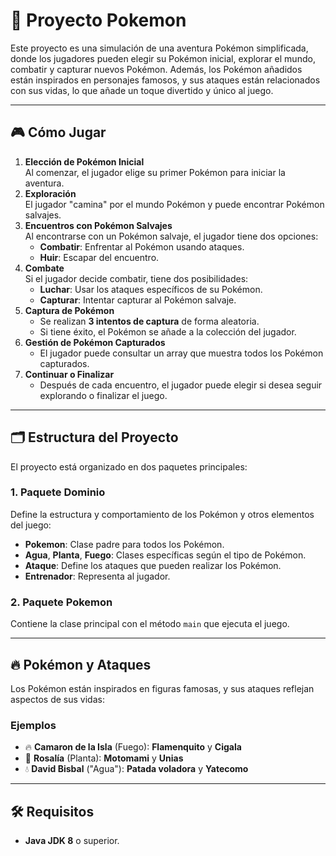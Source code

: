# 🐾 Proyecto Pokemon

Este proyecto es una simulación de una aventura Pokémon simplificada, donde los jugadores pueden elegir su Pokémon inicial, explorar el mundo, combatir y capturar nuevos Pokémon. Además, los Pokémon añadidos están inspirados en personajes famosos, y sus ataques están relacionados con sus vidas, lo que añade un toque divertido y único al juego.

---

## 🎮 Cómo Jugar
1. **Elección de Pokémon Inicial**  
   Al comenzar, el jugador elige su primer Pokémon para iniciar la aventura.
2. **Exploración**  
   El jugador "camina" por el mundo Pokémon y puede encontrar Pokémon salvajes.
3. **Encuentros con Pokémon Salvajes**  
   Al encontrarse con un Pokémon salvaje, el jugador tiene dos opciones:  
   - **Combatir**: Enfrentar al Pokémon usando ataques.  
   - **Huir**: Escapar del encuentro.
4. **Combate**  
   Si el jugador decide combatir, tiene dos posibilidades:  
   - **Luchar**: Usar los ataques específicos de su Pokémon.  
   - **Capturar**: Intentar capturar al Pokémon salvaje.
5. **Captura de Pokémon**  
   - Se realizan **3 intentos de captura** de forma aleatoria.  
   - Si tiene éxito, el Pokémon se añade a la colección del jugador.  
6. **Gestión de Pokémon Capturados**  
   - El jugador puede consultar un array que muestra todos los Pokémon capturados.
7. **Continuar o Finalizar**  
   - Después de cada encuentro, el jugador puede elegir si desea seguir explorando o finalizar el juego.

---

## 🗂️ Estructura del Proyecto
El proyecto está organizado en dos paquetes principales:

### **1. Paquete Dominio**
Define la estructura y comportamiento de los Pokémon y otros elementos del juego:
- **Pokemon**: Clase padre para todos los Pokémon.
- **Agua**, **Planta**, **Fuego**: Clases específicas según el tipo de Pokémon.
- **Ataque**: Define los ataques que pueden realizar los Pokémon.
- **Entrenador**: Representa al jugador.

### **2. Paquete Pokemon**
Contiene la clase principal con el método `main` que ejecuta el juego.

---

## 🔥 Pokémon y Ataques
Los Pokémon están inspirados en figuras famosas, y sus ataques reflejan aspectos de sus vidas:

### **Ejemplos**
- 🔥 **Camaron de la Isla** (Fuego): **Flamenquito** y **Cigala**
- 🌱 **Rosalía** (Planta): **Motomami** y **Unias**
- 💧 **David Bisbal** ("Agua"): **Patada voladora** y **Yatecomo**

---

## 🛠️ Requisitos
- **Java JDK 8** o superior.



